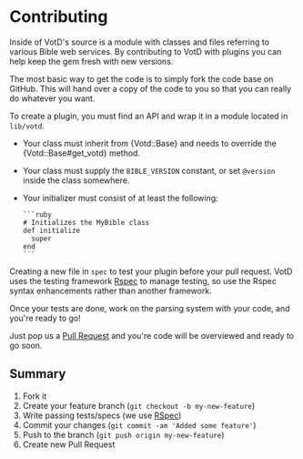 # Contributing

Inside of VotD's source is a module with classes and files referring
to various Bible web services. By contributing to VotD with plugins you
can help keep the gem fresh with new versions.

The most basic way to get the code is to simply fork the code base on
GitHub. This will hand over a copy of the code to you so that you can
really do whatever you want.

To create a plugin, you must find an API and wrap it in a module
located in `lib/votd`.

* Your class must inherit from {Votd::Base} and
needs to override the {Votd::Base#get_votd} method.

* Your class must supply the `BIBLE_VERSION` constant, or set `@version` inside the class somewhere.

* Your initializer must consist of at least the following:

      ```ruby
      # Initializes the MyBible class
      def initialize
      	super
      end
      ```
    
Creating a new file in `spec` to test your plugin before your pull
request. VotD uses the testing framework [Rspec](http://rspec.info/)
to manage testing, so use the Rspec syntax enhancements rather than
another framework.

Once your tests are done, work on the parsing system with your code,
and you're ready to go!

Just pop us a [Pull Request](https://github.com/doctorbh/votd/pulls)
and you're code will be overviewed and ready to go soon.

## Summary

1. Fork it
2. Create your feature branch (`git checkout -b my-new-feature`)
3. Write passing tests/specs (we use [RSpec](http://rspec.info))
4. Commit your changes (`git commit -am 'Added some feature'`)
5. Push to the branch (`git push origin my-new-feature`)
6. Create new Pull Request